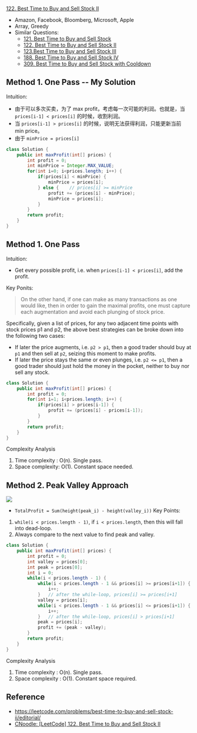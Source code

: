 [122. Best Time to Buy and Sell Stock II](https://leetcode.com/problems/best-time-to-buy-and-sell-stock-ii/)

* Amazon, Facebook, Bloomberg, Microsoft, Apple
* Array, Greedy
* Similar Questions:
    * [121. Best Time to Buy and Sell Stock](https://leetcode.com/problems/best-time-to-buy-and-sell-stock/)   
    * [122. Best Time to Buy and Sell Stock II](https://leetcode.com/problems/best-time-to-buy-and-sell-stock-ii/)
    * [123.Best Time to Buy and Sell Stock III](https://leetcode.com/problems/best-time-to-buy-and-sell-stock-iii/)
    * [188. Best Time to Buy and Sell Stock IV](https://leetcode.com/problems/best-time-to-buy-and-sell-stock-iv/)    
    * [309. Best Time to Buy and Sell Stock with Cooldown](https://leetcode.com/problems/best-time-to-buy-and-sell-stock-with-cooldown/)


## Method 1. One Pass -- My Solution
Intuition:
* 由于可以多次买卖，为了 max profit，考虑每一次可能的利润。也就是，当 `prices[i-1] < prices[i]` 的时候，收割利润。
* 当 `prices[i-1] > prices[i]` 的时候，说明无法获得利润，只能更新当前 min price。
* 由于 `minPrice = prices[i]`
```java
class Solution {
    public int maxProfit(int[] prices) {
        int profit = 0;
        int minPrice = Integer.MAX_VALUE;
        for(int i=0; i<prices.length; i++) {
            if(prices[i] < minPrice) {
                minPrice = prices[i];
            } else {    // prices[i] >= minPrice
                profit += (prices[i] - minPrice);
                minPrice = prices[i];
            }
        }
        return profit;
    }
}
```

## Method 1. One Pass
Intuition:
* Get every possible profit, i.e. when `prices[i-1] < prices[i]`, add the profit.

Key Ponits:
> On the other hand, if one can make as many transactions as one would like, then in order to gain the maximal profits, 
> one must capture each augmentation and avoid each plunging of stock price.

Specifically, given a list of prices, for any two adjacent time points with stock prices p1 and p2, the above best 
strategies can be broke down into the following two cases:
* If later the price augments, i.e. `p2 > p1`, then a good trader should buy at `p1` and then sell at `p2`, seizing this moment to make profits.
* If later the price stays the same or even plunges, i.e. `p2 <= p1`, then a good trader should just hold the money in the pocket, 
neither to buy nor sell any stock.

```java
class Solution {
    public int maxProfit(int[] prices) {
        int profit = 0;
        for(int i=1; i<prices.length; i++) {
            if(prices[i] > prices[i-1]) {
                profit += (prices[i] - prices[i-1]);
            }
        }
        return profit;
    }
}
```
Complexity Analysis
1. Time complexity : O(n). Single pass.
2. Space complexity: O(1). Constant space needed.


## Method 2. Peak Valley Approach
![](images/122_maxprofit_1.PNG)
* `TotalProfit = Sum(height(peak_i) - height(valley_i))`
Key Points:
1. `while(i < prices.length - 1)`, if `i < prices.length`, then this will fall into dead-loop.
2. Always compare to the next value to find peak and valley.

```java
class Solution {
    public int maxProfit(int[] prices) {
        int profit = 0;
        int valley = prices[0];
        int peak = prices[0];
        int i = 0;
        while(i < prices.length - 1) {
            while(i < prices.length - 1 && prices[i] >= prices[i+1]) {
                i++;
            }   // after the while-loop, prices[i] >= prices[i+1]
            valley = prices[i];
            while(i < prices.length - 1 && prices[i] <= prices[i+1]) {
                i++;
            }   // after the while-loop, prices[i] > prices[i+1]
            peak = prices[i];
            profit += (peak - valley);
        }
        return profit;
    }
}
```
Complexity Analysis
1. Time complexity : O(n). Single pass.
2. Space complexity : O(1). Constant space required. 


## Reference
* https://leetcode.com/problems/best-time-to-buy-and-sell-stock-ii/editorial/
* [CNoodle: [LeetCode] 122. Best Time to Buy and Sell Stock II](https://www.cnblogs.com/cnoodle/p/12321358.html)